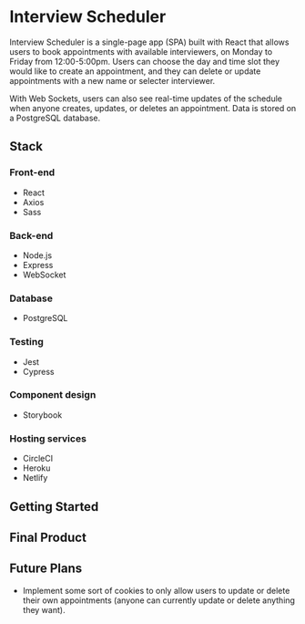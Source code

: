 # Interview Scheduler

Interview Scheduler is a single-page app (SPA) built with React that allows users to book appointments with available interviewers, on Monday to Friday from 12:00-5:00pm. Users can choose the day and time slot they would like to create an appointment, and they can delete or update appointments with a new name or selecter interviewer.

With Web Sockets, users can also see real-time updates of the schedule when anyone creates, updates, or deletes an appointment. Data is stored on a PostgreSQL database.

## Stack

### Front-end

- React
- Axios
- Sass

### Back-end

- Node.js
- Express
- WebSocket

### Database

- PostgreSQL

### Testing

- Jest
- Cypress

### Component design

- Storybook

### Hosting services

- CircleCI
- Heroku
- Netlify

## Getting Started

## Final Product

## Future Plans

- Implement some sort of cookies to only allow users to update or delete their own appointments (anyone can currently update or delete anything they want).
